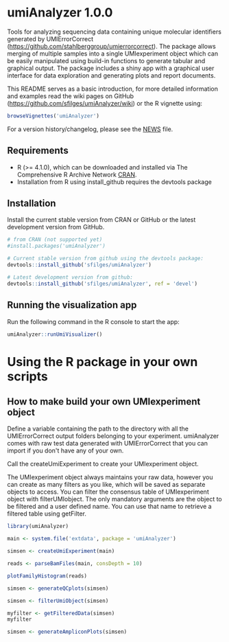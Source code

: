 # umiAnalyzer 1.0.0

Tools for analyzing sequencing data containing unique
molecular identifiers generated by UMIErrorCorrect 
(<https://github.com/stahlberggroup/umierrorcorrect>). The package 
allows merging of multiple samples into a single UMIexperiment object which 
can be easily manipulated using build-in functions to generate tabular and
graphical output. The package includes a shiny app with a graphical
user interface for data exploration and generating plots and report
documents.

This README serves as a basic introduction, for more detailed information and examples read
the wiki pages on GitHub (<https://github.com/sfilges/umiAnalyzer/wiki>) or
the R vignette using:

```r
browseVignettes('umiAnalyzer')
```

For a version history/changelog, please see the [NEWS](https://github.com/sfilges/umiAnalyzer/blob/master/NEWS.md) file.

Requirements
------------

- R (>= 4.1.0), which can be downloaded and installed via The Comprehensive R Archive Network [CRAN](https://cran.r-project.org/).
- Installation from R using install_github requires the devtools package

Installation 
------------

Install the current stable version from CRAN or GitHub or the latest
development version from GitHub.

```r
# from CRAN (not supported yet)
#install.packages('umiAnalyzer')

# Current stable version from github using the devtools package:
devtools::install_github('sfilges/umiAnalyzer')

# Latest development version from github:
devtools::install_github('sfilges/umiAnalyzer', ref = 'devel')
```

Running the visualization app
------------

Run the following command in the R console to start the app:

```r
umiAnalyzer::runUmiVisualizer()
```

# Using the R package in your own scripts

How to make build your own UMIexperiment object
---------------------

Define a variable containing the path to the directory with all the UMIErrorCorrect 
output folders belonging to your experiment. umiAnalyzer comes with raw test data 
generated with UMIErrorCorrect that you can import if you don't have any of your own.

Call the createUmiExperiment to create your UMIexperiment object.

The UMIexperiment object always maintains your raw data, however you can create 
as many filters as you like, which will be saved as separate objects to access. 
You can filter the consensus table of UMIexperiment object with filterUMIobject. 
The only mandatory arguments are the object to be filtered and a user defined name. 
You can use that name to retrieve a filtered table using getFilter. 

```r
library(umiAnalyzer)

main <- system.file('extdata', package = 'umiAnalyzer')

simsen <- createUmiExperiment(main)

reads <- parseBamFiles(main, consDepth = 10)

plotFamilyHistogram(reads)

simsen <- generateQCplots(simsen)

simsen <- filterUmiObject(simsen)

myfilter <- getFilteredData(simsen)
myfilter

simsen <- generateAmpliconPlots(simsen)
```